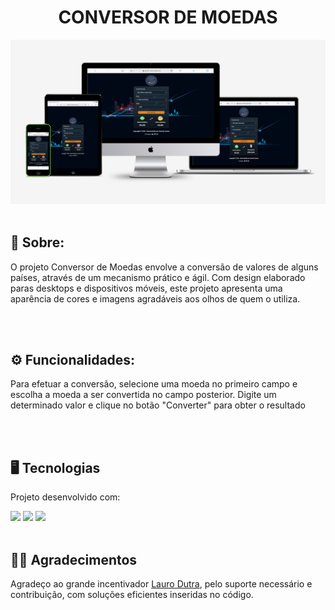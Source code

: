 <div align = "center">
  <h1>CONVERSOR DE MOEDAS</h1>
  <img src = "https://github.com/gesuito-santos/conversor-de-moedas/blob/main/assets/responsive-mockup-conversor-de-moedas.png">
</div>
<br>


<h2>📝 Sobre:</h2> <p>O projeto Conversor de Moedas envolve a conversão de valores de alguns países, através de um mecanismo prático e ágil. Com design elaborado paras desktops e dispositivos
móveis, este projeto apresenta uma aparência de cores e imagens agradáveis aos olhos de quem o utiliza.</p>
<br>
<br>

<h2>⚙ Funcionalidades:</h2> <p>Para efetuar a conversão, selecione uma moeda no primeiro campo e escolha a moeda a ser convertida no campo posterior. 
  Digite um determinado valor e clique no botão "Converter" para obter o resultado</p>
<br>
<br>

<h2>🖥 Tecnologias</h2> <p> Projeto desenvolvido com:</p> 
 <img width ="70px" src = "https://img.shields.io/badge/HTML-9c0720?style=for-the-badge&logo=html5&logoColor=white"> 
 <img width ="70px" src ="https://img.shields.io/badge/CSS-1572B6?&style=for-the-badge&logo=css3&logoColor=white">
 <img widht ="70px" src ="https://img.shields.io/badge/JavaScript-323330?style=for-the-badge&logo=javascript&logoColor=F7DF1E"> 
 <br>
 <br>

<h2>🤝🏻 Agradecimentos</h2> <p>Agradeço ao grande incentivador <a href="https://www.linkedin.com/in/lauropjdutra/" target="_blank">Lauro Dutra</a>, 
  pelo suporte necessário e contribuição, com soluções eficientes inseridas no código.</p>

